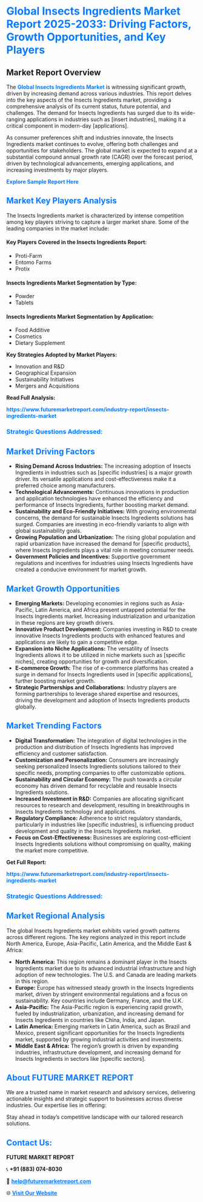 <h1 style="color: #007BFF;">Global Insects Ingredients Market Report 2025-2033: Driving Factors, Growth Opportunities, and Key Players</h1>

<section id="overview">
<h2>Market Report Overview</h2>
<p>The <a href="https://www.futuremarketreport.com/industry-report/insects-ingredients-market" style="color: #007BFF; text-decoration: none;"><strong>Global Insects Ingredients Market</strong></a> is witnessing significant growth, driven by increasing demand across various industries. This report delves into the key aspects of the Insects Ingredients market, providing a comprehensive analysis of its current status, future potential, and challenges. The demand for Insects Ingredients has surged due to its wide-ranging applications in industries such as [insert industries], making it a critical component in modern-day [applications].</p>
<p>As consumer preferences shift and industries innovate, the Insects Ingredients market continues to evolve, offering both challenges and opportunities for stakeholders. The global market is expected to expand at a substantial compound annual growth rate (CAGR) over the forecast period, driven by technological advancements, emerging applications, and increasing investments by major players.</p>
</section>

<section id="overview">
<p><a href="https://www.futuremarketreport.com/request-sample/reportId=46594" style="color: #007BFF; text-decoration: none;"><strong>Explore Sample Report Here</strong></a></p>
</section>

<section id="key-players">
<h2 style="color: #007BFF;">Market Key Players Analysis</h2>
<p>The Insects Ingredients market is characterized by intense competition among key players striving to capture a larger market share. Some of the leading companies in the market include:</p>
<h4>Key Players Covered in the Insects Ingredients Report:</h4>
<ul><li>Proti-Farm</li><li>Entomo Farms</li><li>Protix</li></ul>
<h4>Insects Ingredients Market Segmentation by Type:</h4>
<ul><li>Powder</li><li>Tablets</li></ul>

<h4>Insects Ingredients Market Segmentation by Application:</h4>
<ul><li>Food Additive</li><li>Cosmetics</li><li>Dietary Supplement</li></ul>
<p><strong>Key Strategies Adopted by Market Players:</strong></p>
<ul>
<li>Innovation and R&D</li>
<li>Geographical Expansion</li>
<li>Sustainability Initiatives</li>
<li>Mergers and Acquisitions</li>
</ul>
</section>

<section>
<p><strong>Read Full Analysis: </strong></p><a href="https://www.futuremarketreport.com/industry-report/insects-ingredients-market" style="color: #007BFF; text-decoration: none;"><strong>https://www.futuremarketreport.com/industry-report/insects-ingredients-market</strong></a>
<h3 style="color: #007BFF;">Strategic Questions Addressed:</h3>
</section>

<section id="driving-factors">
<h2 style="color: #007BFF;">Market Driving Factors</h2>
<ul>
<li><strong>Rising Demand Across Industries:</strong> The increasing adoption of Insects Ingredients in industries such as [specific industries] is a major growth driver. Its versatile applications and cost-effectiveness make it a preferred choice among manufacturers.</li>
<li><strong>Technological Advancements:</strong> Continuous innovations in production and application technologies have enhanced the efficiency and performance of Insects Ingredients, further boosting market demand.</li>
<li><strong>Sustainability and Eco-Friendly Initiatives:</strong> With growing environmental concerns, the demand for sustainable Insects Ingredients solutions has surged. Companies are investing in eco-friendly variants to align with global sustainability goals.</li>
<li><strong>Growing Population and Urbanization:</strong> The rising global population and rapid urbanization have increased the demand for [specific products], where Insects Ingredients plays a vital role in meeting consumer needs.</li>
<li><strong>Government Policies and Incentives:</strong> Supportive government regulations and incentives for industries using Insects Ingredients have created a conducive environment for market growth.</li>
</ul>
</section>

<section id="growth-opportunities">
<h2 style="color: #007BFF;">Market Growth Opportunities</h2>
<ul>
<li><strong>Emerging Markets:</strong> Developing economies in regions such as Asia-Pacific, Latin America, and Africa present untapped potential for the Insects Ingredients market. Increasing industrialization and urbanization in these regions are key growth drivers.</li>
<li><strong>Innovative Product Development:</strong> Companies investing in R&D to create innovative Insects Ingredients products with enhanced features and applications are likely to gain a competitive edge.</li>
<li><strong>Expansion into Niche Applications:</strong> The versatility of Insects Ingredients allows it to be utilized in niche markets such as [specific niches], creating opportunities for growth and diversification.</li>
<li><strong>E-commerce Growth:</strong> The rise of e-commerce platforms has created a surge in demand for Insects Ingredients used in [specific applications], further boosting market growth.</li>
<li><strong>Strategic Partnerships and Collaborations:</strong> Industry players are forming partnerships to leverage shared expertise and resources, driving the development and adoption of Insects Ingredients products globally.</li>
</ul>
</section>

<section id="trending-factors">
<h2 style="color: #007BFF;">Market Trending Factors</h2>
<ul>
<li><strong>Digital Transformation:</strong> The integration of digital technologies in the production and distribution of Insects Ingredients has improved efficiency and customer satisfaction.</li>
<li><strong>Customization and Personalization:</strong> Consumers are increasingly seeking personalized Insects Ingredients solutions tailored to their specific needs, prompting companies to offer customizable options.</li>
<li><strong>Sustainability and Circular Economy:</strong> The push towards a circular economy has driven demand for recyclable and reusable Insects Ingredients solutions.</li>
<li><strong>Increased Investment in R&D:</strong> Companies are allocating significant resources to research and development, resulting in breakthroughs in Insects Ingredients technology and applications.</li>
<li><strong>Regulatory Compliance:</strong> Adherence to strict regulatory standards, particularly in industries like [specific industries], is influencing product development and quality in the Insects Ingredients market.</li>
<li><strong>Focus on Cost-Effectiveness:</strong> Businesses are exploring cost-efficient Insects Ingredients solutions without compromising on quality, making the market more competitive.</li>
</ul>
</section>

<section>
<p><strong>Get Full Report: </strong></p><a href="https://www.futuremarketreport.com/industry-report/insects-ingredients-market" style="color: #007BFF; text-decoration: none;"><strong>https://www.futuremarketreport.com/industry-report/insects-ingredients-market</strong></a>
<h3 style="color: #007BFF;">Strategic Questions Addressed:</h3>
</section>


<section id="regional-analysis">
<h2 style="color: #007BFF;">Market Regional Analysis</h2>
<p>The global Insects Ingredients market exhibits varied growth patterns across different regions. The key regions analyzed in this report include North America, Europe, Asia-Pacific, Latin America, and the Middle East & Africa:</p>
<ul>
<li><strong>North America:</strong> This region remains a dominant player in the Insects Ingredients market due to its advanced industrial infrastructure and high adoption of new technologies. The U.S. and Canada are leading markets in this region.</li>
<li><strong>Europe:</strong> Europe has witnessed steady growth in the Insects Ingredients market, driven by stringent environmental regulations and a focus on sustainability. Key countries include Germany, France, and the U.K.</li>
<li><strong>Asia-Pacific:</strong> The Asia-Pacific region is experiencing rapid growth, fueled by industrialization, urbanization, and increasing demand for Insects Ingredients in countries like China, India, and Japan.</li>
<li><strong>Latin America:</strong> Emerging markets in Latin America, such as Brazil and Mexico, present significant opportunities for the Insects Ingredients market, supported by growing industrial activities and investments.</li>
<li><strong>Middle East & Africa:</strong> The region’s growth is driven by expanding industries, infrastructure development, and increasing demand for Insects Ingredients in sectors like [specific sectors].</li>
</ul>
</section>

<footer>
<h2 style="color: #007BFF;">About FUTURE MARKET REPORT</h2>
<p>We are a trusted name in market research and advisory services, delivering actionable insights and strategic support to businesses across diverse industries. Our expertise lies in offering:</p>

<p>Stay ahead in today’s competitive landscape with our tailored research solutions.</p>

<h2 style="color: #007BFF;">Contact Us:</h2>
<p><strong>FUTURE MARKET REPORT</strong></p>
<p>📞 <strong>+91 (883) 074-8030</strong></p>
<p>📧 <strong><a href="mailto:help@futuremarketreport.com" style="color: #007BFF;">help@futuremarketreport.com</a></strong></p>
<p>🌐 <strong><a href="https://www.futuremarketreport.com/" style="color: #007BFF;">Visit Our Website</a></strong></p>
</footer>